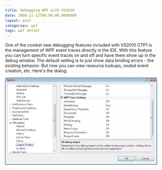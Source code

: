 ```yaml
---
title: Debugging WPF with VS2010
date: 2008-11-12T00:00:00.0000000
layout: post
categories: wpf
tags: wpf dotnet
---
```


One of the coolest new debugging features included with VS2010 CTP1 is the management of WPF event traces directly in the IDE.  With this feature you can turn specific event traces on and off and have them show up in the debug window.  The default setting is to just show data binding errors - the existing behavior.  But now you can view resource lookups, routed event creation, etc. Here's the dialog:  

![](/images/NewDebugFeatures11.jpg)
